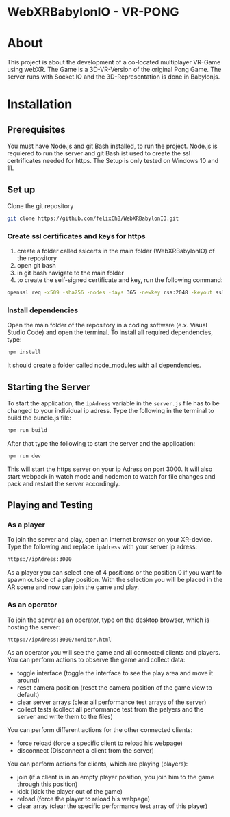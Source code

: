 # WebXRBabylonIO - VR-PONG

# About

This project is about the development of a co-located multiplayer VR-Game using webXR.
The Game is a 3D-VR-Version of the original Pong Game.
The server runs with Socket.IO and the 3D-Representation is done in Babylonjs.

# Installation

## Prerequisites

You must have Node.js and git Bash installed, to run the project.
Node.js is requiered to run the server and git Bash ist used to create the ssl certrificates needed for https.
The Setup is only tested on Windows 10 and 11.

## Set up

Clone the git repository

```bash
git clone https://github.com/felixChB/WebXRBabylonIO.git
```
### Create ssl certificates and keys for https

1. create a folder called sslcerts in the main folder (WebXRBabylonIO) of the repository
2. open git bash
3. in git bash navigate to the main folder
4. to create the self-signed certificate and key, run the following command:
```bash
openssl req -x509 -sha256 -nodes -days 365 -newkey rsa:2048 -keyout sslcerts/selfsigned.key -out sslcerts/selfsigned.cert
```

### Install dependencies

Open the main folder of the repository in a coding software (e.x. Visual Studio Code) and open the terminal.
To install all required dependencies, type:
```bash
npm install
```
It should create a folder called node_modules with all dependencies.

## Starting the Server

To start the application, the `ipAdress` variable in the `server.js` file has to be changed to your individual ip adress.
Type the following in the terminal to build the bundle.js file:
```bash
npm run build
```
After that type the following to start the server and the application:
```bash
npm run dev
```
This will start the https server on your ip Adress on port 3000.
It will also start webpack in watch mode and nodemon to watch for file changes and pack and restart the server accordingly.

## Playing and Testing


### As a player
To join the server and play, open an internet browser on your XR-device.
Type the following and replace `ipAdress` with your server ip adress:
```bash
https://ipAdress:3000
```
As a player you can select one of 4 positions or the position 0 if you want to spawn outside of a play position.
With the selection you will be placed in the AR scene and now can join the game and play.


### As an operator
To join the server as an operator, type on the desktop browser, which is hosting the server:
```bash
https://ipAdress:3000/monitor.html
```
As an operator you will see the game and all connected clients and players.
You can perform actions to observe the game and collect data:
- toggle interface (toggle the interface to see the play area and move it around)
- reset camera position (reset the camera position of the game view to default)
- clear server arrays (clear all performance test arrays of the server)
- collect tests (collect all performance test from the palyers and the server and write them to the files)

You can perform different actions for the other connected clients:
- force reload (force a specific client to reload his webpage)
- disconnect (Disconnect a client from the server)

You can perform actions for clients, which are playing (players):
- join (if a client is in an empty player position, you join him to the game through this position)
- kick (kick the player out of the game)
- reload (force the player to reload his webpage)
- clear array (clear the specific performance test array of this player)